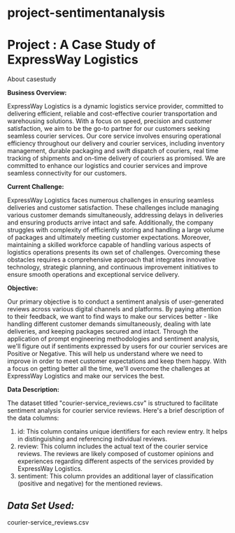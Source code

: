 # project-sentimentanalysis

# **Project : A Case Study of ExpressWay Logistics**

About casestudy

**Business Overview:**

ExpressWay Logistics is a dynamic logistics service provider, committed to delivering efficient, reliable and cost-effective courier transportation and warehousing solutions. With a focus on speed, precision and customer satisfaction, we aim to be the go-to partner for our customers seeking seamless courier services. Our core service involves ensuring operational efficiency throughout our delivery and courier services, including inventory management, durable packaging and swift dispatch of couriers, real time tracking of shipments and on-time delivery of couriers as promised. We are committed to enhance our logistics and courier services and improve seamless connectivity for our customers.

**Current Challenge:**

ExpressWay Logistics faces numerous challenges in ensuring seamless deliveries and customer satisfaction. These challenges include managing various customer demands simultaneously, addressing delays in deliveries and ensuring products arrive intact and safe. Additionally, the company struggles with complexity of efficiently storing and handling a large volume of packages and ultimately meeting customer expectations. Moreover, maintaining a skilled workforce capable of handling various aspects of logistics operations presents its own set of challenges. Overcoming these obstacles requires a comprehensive approach that integrates innovative technology, strategic planning, and continuous improvement initiatives to ensure smooth operations and exceptional service delivery.

**Objective:**

Our primary objective is to conduct a sentiment analysis of user-generated reviews across various digital channels and platforms. By paying attention to their feedback, we want to find ways to make our services better - like handling different customer demands simultaneously, dealing with late deliveries, and keeping packages secured and intact. Through the application of prompt engineering methodologies and sentiment analysis, we'll figure out if sentiments expressed by users for our courier services are Positive or Negative. This will help us understand where we need to improve in order to meet customer expectations and keep them happy. With a focus on getting better all the time, we'll overcome the challenges at ExpressWay Logistics and make our services the best.

**Data Description:**

The dataset titled "courier-service_reviews.csv" is structured to facilitate sentiment analysis for courier service reviews. Here's a brief description of the data columns:

1. id: This column contains unique identifiers for each review entry. It helps in distinguishing and referencing individual reviews.
2. review: This column includes the actual text of the courier service reviews. The reviews are likely composed of customer opinions and experiences regarding different aspects of the services provided by ExpressWay Logistics.
3. sentiment: This column provides an additional layer of classification (positive and negative) for the mentioned reviews.

## ***Data Set Used:***

courier-service_reviews.csv
